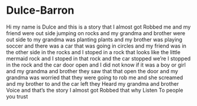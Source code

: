 # Dulce-Barron
Hi my name is Dulce and this is a story that I almost got Robbed me and my friend were out side jumping on rocks and my grandma and brother were out side to my grandma was planting plants and my brother was playing soccer and there was a car that was going in circles and my friend was in the other side in the rocks and I stoped in a rock that looks like the little mermaid rock and I stoped in that rock and the car stopped we’re I stopped in the rock and the car door open and I did not know if it was a boy or girl and my grandma and brother they saw that that open the door and my grandma was worried that they were going to rob me and she screamed and my brother to and the car left they Heard my grandma and brother Voice and that’s the story I almost got Robbed that why Listen To people you trust
